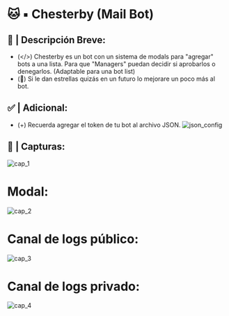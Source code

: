 # 🐱 ▪︎ Chesterby (Mail Bot)
## 📄 | Descripción Breve:
- (</>) Chesterby es un bot con un sistema de modals para "agregar" bots a una lista. Para que "Managers" puedan decidir si aprobarlos o denegarlos. (Adaptable para una bot list)
- (🌟) Si le dan estrellas quizás en un futuro lo mejorare un poco más al bot.
## ✅️ | Adicional:
- (+) Recuerda agregar el token de tu bot al archivo JSON.
![json_config](https://media.discordapp.net/attachments/1037465884769386538/1062898287859998750/Screenshot_20230111-215801_Chrome.jpg)
## 💎 | Capturas:
![cap_1](https://media.discordapp.net/attachments/1037465884769386538/1062855294415282206/Screenshot_20230111-190612_Discord.jpg)
# Modal:
![cap_2](https://media.discordapp.net/attachments/1037465884769386538/1062855294176198776/Screenshot_20230111-190449_Discord.jpg)
# Canal de logs público:
![cap_3](https://media.discordapp.net/attachments/1037465884769386538/1062855293970690108/Screenshot_20230111-190629_Discord.jpg)
# Canal de logs privado:
![cap_4](https://media.discordapp.net/attachments/1037465884769386538/1062855293735804938/Screenshot_20230111-190646_Discord.jpg)
